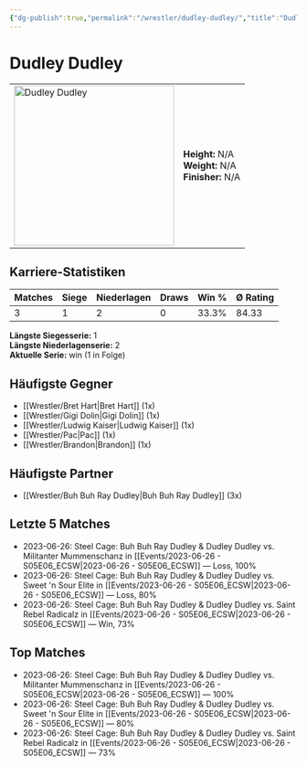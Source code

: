 ```yaml
---
{"dg-publish":true,"permalink":"/wrestler/dudley-dudley/","title":"Dudley Dudley","tags":["wrestler"],"noteIcon":""}
---
```



# Dudley Dudley

<table>
        <tr>
        <td><img src="https://github.com/CptSpaulding1980/choke-slam-wrestling/releases/download/images/Dudley_Dudley.png" width="280" alt="Dudley Dudley"></td>
        <td>
        <b>Height:</b> N/A<br>
        <b>Weight:</b> N/A<br>
        <b>Finisher:</b> N/A<br>
        </td>
        </tr>
        </table>
        

## Karriere-Statistiken

| Matches | Siege | Niederlagen | Draws | Win % | Ø Rating |
|---------|-------|-------------|-------|-------|-----------|
| 3 | 1 | 2 | 0 | 33.3% | 84.33 |

**Längste Siegesserie:** 1<br>**Längste Niederlagenserie:** 2<br>**Aktuelle Serie:** win (1 in Folge)


## Häufigste Gegner
- [[Wrestler/Bret Hart\|Bret Hart]] (1x)
- [[Wrestler/Gigi Dolin\|Gigi Dolin]] (1x)
- [[Wrestler/Ludwig Kaiser\|Ludwig Kaiser]] (1x)
- [[Wrestler/Pac\|Pac]] (1x)
- [[Wrestler/Brandon\|Brandon]] (1x)

## Häufigste Partner
- [[Wrestler/Buh Buh Ray Dudley\|Buh Buh Ray Dudley]] (3x)

## Letzte 5 Matches
- 2023-06-26: Steel Cage: Buh Buh Ray Dudley & Dudley Dudley vs. Militanter Mummenschanz in [[Events/2023-06-26 - S05E06_ECSW\|2023-06-26 - S05E06_ECSW]] — Loss, 100%
- 2023-06-26: Steel Cage: Buh Buh Ray Dudley & Dudley Dudley vs. Sweet 'n Sour Elite in [[Events/2023-06-26 - S05E06_ECSW\|2023-06-26 - S05E06_ECSW]] — Loss, 80%
- 2023-06-26: Steel Cage: Buh Buh Ray Dudley & Dudley Dudley vs. Saint Rebel Radicalz in [[Events/2023-06-26 - S05E06_ECSW\|2023-06-26 - S05E06_ECSW]] — Win, 73%

## Top Matches
- 2023-06-26: Steel Cage: Buh Buh Ray Dudley & Dudley Dudley vs. Militanter Mummenschanz in [[Events/2023-06-26 - S05E06_ECSW\|2023-06-26 - S05E06_ECSW]] — 100%
- 2023-06-26: Steel Cage: Buh Buh Ray Dudley & Dudley Dudley vs. Sweet 'n Sour Elite in [[Events/2023-06-26 - S05E06_ECSW\|2023-06-26 - S05E06_ECSW]] — 80%
- 2023-06-26: Steel Cage: Buh Buh Ray Dudley & Dudley Dudley vs. Saint Rebel Radicalz in [[Events/2023-06-26 - S05E06_ECSW\|2023-06-26 - S05E06_ECSW]] — 73%

